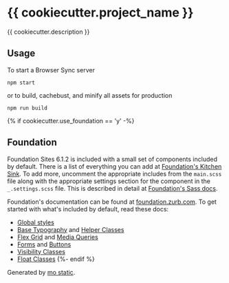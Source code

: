 # {{ cookiecutter.project_name }}

{{ cookiecutter.description }}

## Usage

To start a Browser Sync server

```
npm start
```

or to build, cachebust, and minify all assets for production

```
npm run build
```

{% if cookiecutter.use_foundation == 'y' -%}
## Foundation

Foundation Sites 6.1.2 is included with a small set of components included by
default. There is a list of everything you can add at [Foundation's Kitchen Sink](http://foundation.zurb.com/sites/docs/kitchen-sink.html).
To add more, uncomment the appropriate includes from the `main.scss` file along
with the appropriate settings section for the component in the `_.settings.scss`
file. This is described in detail at [Foundation's Sass docs](http://foundation.zurb.com/sites/docs/sass.html#adjusting-css-output).

Foundation's documentation can be found at [foundation.zurb.com](http://foundation.zurb.com/sites/docs/).
To get started with what's included by default, read these docs:

* [Global styles](http://foundation.zurb.com/sites/docs/global.html)
* [Base Typography](http://foundation.zurb.com/sites/docs/typography-base.html) and [Helper Classes](http://foundation.zurb.com/sites/docs/typography-helpers.html)
* [Flex Grid](http://foundation.zurb.com/sites/docs/flex-grid.html) and [Media Queries](http://foundation.zurb.com/sites/docs/media-queries.html)
* [Forms](http://foundation.zurb.com/sites/docs/forms.html) and [Buttons](http://foundation.zurb.com/sites/docs/button.html)
* [Visibility Classes](http://foundation.zurb.com/sites/docs/visibility.html)
* [Float Classes](http://foundation.zurb.com/sites/docs/float-classes.html)
{%- endif %}

Generated by [mo static](https://github.com/istrategylabs/mo-static).
